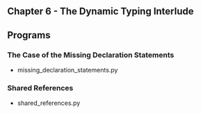 ## Chapter 6 - The Dynamic Typing Interlude

## Programs

### The Case of the Missing Declaration Statements
* missing\_declaration\_statements.py 

### Shared References
* shared\_references.py
